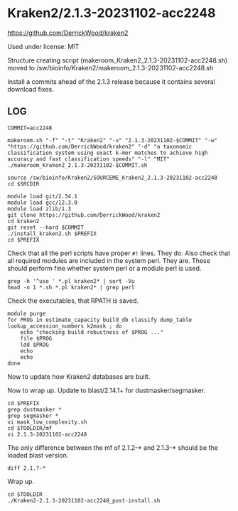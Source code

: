 Kraken2/2.1.3-20231102-acc2248
==============================

<https://github.com/DerrickWood/kraken2>

Used under license:
MIT


Structure creating script (makeroom_Kraken2_2.1.3-20231102-acc2248.sh) moved to /sw/bioinfo/Kraken2/makeroom_2.1.3-20231102-acc2248.sh


Install a commits ahead of the 2.1.3 release because it contains several download fixes.


LOG
---

    COMMIT=acc2248

    makeroom.sh "-f" "-t" "Kraken2" "-v" "2.1.3-20231102-$COMMIT" "-w" "https://github.com/DerrickWood/kraken2" "-d" "a taxonomic classification system using exact k-mer matches to achieve high accuracy and fast classification speeds" "-l" "MIT"
    ./makeroom_Kraken2_2.1.3-20231102-$COMMIT.sh

    source /sw/bioinfo/Kraken2/SOURCEME_Kraken2_2.1.3-20231102-acc2248
    cd $SRCDIR

    module load git/2.34.1
    module load gcc/12.3.0
    module load zlib/1.3
    git clone https://github.com/DerrickWood/kraken2
    cd kraken2
    git reset --hard $COMMIT
    ./install_kraken2.sh $PREFIX
    cd $PREFIX

Check that all the perl scripts have proper `#!` lines.  They do.  Also check
that all required modules are included in the system perl.  They are.  These
should perform fine whether system perl or a module perl is used.

    grep -h '^use ' *.pl kraken2* | sort -Vu
    head -n 1 *.sh *.pl kraken2* | grep perl

Check the executables, that RPATH is saved.

    module purge
    for PROG in estimate_capacity build_db classify dump_table lookup_accession_numbers k2mask ; do
        echo "checking build robustness of $PROG ..."
        file $PROG
        ldd $PROG
        echo
        echo
    done

Now to update how Kraken2 databases are built.

Now to wrap up. Update to blast/2.14.1+ for dustmasker/segmasker.

    cd $PREFIX
    grep dustmasker *
    grep segmasker *
    vi mask_low_complexity.sh 
    cd $TOOLDIR/mf
    vi 2.1.3-20231102-acc2248 

The only difference between the mf of 2.1.2-* and 2.1.3-* should be the loaded blast version.

    diff 2.1.?-*

Wrap up.

    cd $TOOLDIR
    ./Kraken2-2.1.3-20231102-acc2248_post-install.sh
